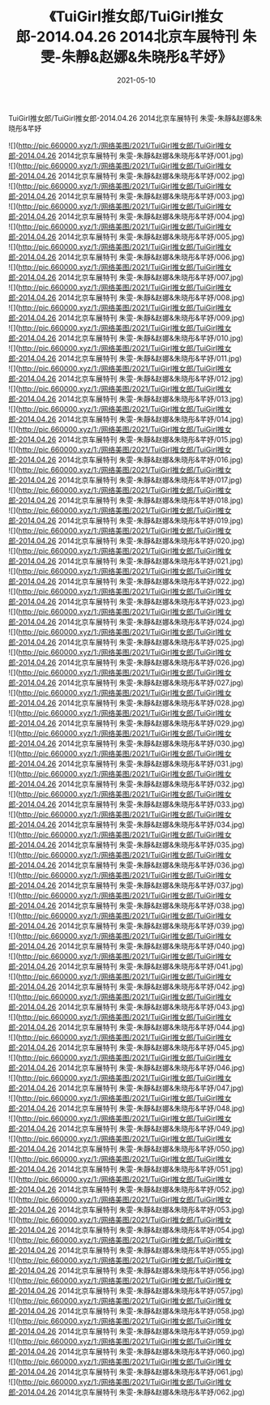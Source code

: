 ﻿---
layout: post
title:  《TuiGirl推女郎/TuiGirl推女郎-2014.04.26 2014北京车展特刊 朱雯-朱靜&赵娜&朱晓彤&芊妤》
date:   2021-05-10
img: http://pic.660000.xyz/1:/网络美图/2021/TuiGirl推女郎/TuiGirl推女郎-2014.04.26 2014北京车展特刊 朱雯-朱靜&赵娜&朱晓彤&芊妤/000.jpg
categories: [美女, 清纯, 唯美]
---

TuiGirl推女郎/TuiGirl推女郎-2014.04.26 2014北京车展特刊 朱雯-朱靜&赵娜&朱晓彤&芊妤

 ![](http://pic.660000.xyz/1:/网络美图/2021/TuiGirl推女郎/TuiGirl推女郎-2014.04.26 2014北京车展特刊 朱雯-朱靜&赵娜&朱晓彤&芊妤/001.jpg) <br>![](http://pic.660000.xyz/1:/网络美图/2021/TuiGirl推女郎/TuiGirl推女郎-2014.04.26 2014北京车展特刊 朱雯-朱靜&赵娜&朱晓彤&芊妤/002.jpg) <br>![](http://pic.660000.xyz/1:/网络美图/2021/TuiGirl推女郎/TuiGirl推女郎-2014.04.26 2014北京车展特刊 朱雯-朱靜&赵娜&朱晓彤&芊妤/003.jpg) <br>![](http://pic.660000.xyz/1:/网络美图/2021/TuiGirl推女郎/TuiGirl推女郎-2014.04.26 2014北京车展特刊 朱雯-朱靜&赵娜&朱晓彤&芊妤/004.jpg) <br>![](http://pic.660000.xyz/1:/网络美图/2021/TuiGirl推女郎/TuiGirl推女郎-2014.04.26 2014北京车展特刊 朱雯-朱靜&赵娜&朱晓彤&芊妤/005.jpg) <br>![](http://pic.660000.xyz/1:/网络美图/2021/TuiGirl推女郎/TuiGirl推女郎-2014.04.26 2014北京车展特刊 朱雯-朱靜&赵娜&朱晓彤&芊妤/006.jpg) <br>![](http://pic.660000.xyz/1:/网络美图/2021/TuiGirl推女郎/TuiGirl推女郎-2014.04.26 2014北京车展特刊 朱雯-朱靜&赵娜&朱晓彤&芊妤/007.jpg) <br>![](http://pic.660000.xyz/1:/网络美图/2021/TuiGirl推女郎/TuiGirl推女郎-2014.04.26 2014北京车展特刊 朱雯-朱靜&赵娜&朱晓彤&芊妤/008.jpg) <br>![](http://pic.660000.xyz/1:/网络美图/2021/TuiGirl推女郎/TuiGirl推女郎-2014.04.26 2014北京车展特刊 朱雯-朱靜&赵娜&朱晓彤&芊妤/009.jpg) <br>![](http://pic.660000.xyz/1:/网络美图/2021/TuiGirl推女郎/TuiGirl推女郎-2014.04.26 2014北京车展特刊 朱雯-朱靜&赵娜&朱晓彤&芊妤/010.jpg) <br>![](http://pic.660000.xyz/1:/网络美图/2021/TuiGirl推女郎/TuiGirl推女郎-2014.04.26 2014北京车展特刊 朱雯-朱靜&赵娜&朱晓彤&芊妤/011.jpg) <br>![](http://pic.660000.xyz/1:/网络美图/2021/TuiGirl推女郎/TuiGirl推女郎-2014.04.26 2014北京车展特刊 朱雯-朱靜&赵娜&朱晓彤&芊妤/012.jpg) <br>![](http://pic.660000.xyz/1:/网络美图/2021/TuiGirl推女郎/TuiGirl推女郎-2014.04.26 2014北京车展特刊 朱雯-朱靜&赵娜&朱晓彤&芊妤/013.jpg) <br>![](http://pic.660000.xyz/1:/网络美图/2021/TuiGirl推女郎/TuiGirl推女郎-2014.04.26 2014北京车展特刊 朱雯-朱靜&赵娜&朱晓彤&芊妤/014.jpg) <br>![](http://pic.660000.xyz/1:/网络美图/2021/TuiGirl推女郎/TuiGirl推女郎-2014.04.26 2014北京车展特刊 朱雯-朱靜&赵娜&朱晓彤&芊妤/015.jpg) <br>![](http://pic.660000.xyz/1:/网络美图/2021/TuiGirl推女郎/TuiGirl推女郎-2014.04.26 2014北京车展特刊 朱雯-朱靜&赵娜&朱晓彤&芊妤/016.jpg) <br>![](http://pic.660000.xyz/1:/网络美图/2021/TuiGirl推女郎/TuiGirl推女郎-2014.04.26 2014北京车展特刊 朱雯-朱靜&赵娜&朱晓彤&芊妤/017.jpg) <br>![](http://pic.660000.xyz/1:/网络美图/2021/TuiGirl推女郎/TuiGirl推女郎-2014.04.26 2014北京车展特刊 朱雯-朱靜&赵娜&朱晓彤&芊妤/018.jpg) <br>![](http://pic.660000.xyz/1:/网络美图/2021/TuiGirl推女郎/TuiGirl推女郎-2014.04.26 2014北京车展特刊 朱雯-朱靜&赵娜&朱晓彤&芊妤/019.jpg) <br>![](http://pic.660000.xyz/1:/网络美图/2021/TuiGirl推女郎/TuiGirl推女郎-2014.04.26 2014北京车展特刊 朱雯-朱靜&赵娜&朱晓彤&芊妤/020.jpg) <br>![](http://pic.660000.xyz/1:/网络美图/2021/TuiGirl推女郎/TuiGirl推女郎-2014.04.26 2014北京车展特刊 朱雯-朱靜&赵娜&朱晓彤&芊妤/021.jpg) <br>![](http://pic.660000.xyz/1:/网络美图/2021/TuiGirl推女郎/TuiGirl推女郎-2014.04.26 2014北京车展特刊 朱雯-朱靜&赵娜&朱晓彤&芊妤/022.jpg) <br>![](http://pic.660000.xyz/1:/网络美图/2021/TuiGirl推女郎/TuiGirl推女郎-2014.04.26 2014北京车展特刊 朱雯-朱靜&赵娜&朱晓彤&芊妤/023.jpg) <br>![](http://pic.660000.xyz/1:/网络美图/2021/TuiGirl推女郎/TuiGirl推女郎-2014.04.26 2014北京车展特刊 朱雯-朱靜&赵娜&朱晓彤&芊妤/024.jpg) <br>![](http://pic.660000.xyz/1:/网络美图/2021/TuiGirl推女郎/TuiGirl推女郎-2014.04.26 2014北京车展特刊 朱雯-朱靜&赵娜&朱晓彤&芊妤/025.jpg) <br>![](http://pic.660000.xyz/1:/网络美图/2021/TuiGirl推女郎/TuiGirl推女郎-2014.04.26 2014北京车展特刊 朱雯-朱靜&赵娜&朱晓彤&芊妤/026.jpg) <br>![](http://pic.660000.xyz/1:/网络美图/2021/TuiGirl推女郎/TuiGirl推女郎-2014.04.26 2014北京车展特刊 朱雯-朱靜&赵娜&朱晓彤&芊妤/027.jpg) <br>![](http://pic.660000.xyz/1:/网络美图/2021/TuiGirl推女郎/TuiGirl推女郎-2014.04.26 2014北京车展特刊 朱雯-朱靜&赵娜&朱晓彤&芊妤/028.jpg) <br>![](http://pic.660000.xyz/1:/网络美图/2021/TuiGirl推女郎/TuiGirl推女郎-2014.04.26 2014北京车展特刊 朱雯-朱靜&赵娜&朱晓彤&芊妤/029.jpg) <br>![](http://pic.660000.xyz/1:/网络美图/2021/TuiGirl推女郎/TuiGirl推女郎-2014.04.26 2014北京车展特刊 朱雯-朱靜&赵娜&朱晓彤&芊妤/030.jpg) <br>![](http://pic.660000.xyz/1:/网络美图/2021/TuiGirl推女郎/TuiGirl推女郎-2014.04.26 2014北京车展特刊 朱雯-朱靜&赵娜&朱晓彤&芊妤/031.jpg) <br>![](http://pic.660000.xyz/1:/网络美图/2021/TuiGirl推女郎/TuiGirl推女郎-2014.04.26 2014北京车展特刊 朱雯-朱靜&赵娜&朱晓彤&芊妤/032.jpg) <br>![](http://pic.660000.xyz/1:/网络美图/2021/TuiGirl推女郎/TuiGirl推女郎-2014.04.26 2014北京车展特刊 朱雯-朱靜&赵娜&朱晓彤&芊妤/033.jpg) <br>![](http://pic.660000.xyz/1:/网络美图/2021/TuiGirl推女郎/TuiGirl推女郎-2014.04.26 2014北京车展特刊 朱雯-朱靜&赵娜&朱晓彤&芊妤/034.jpg) <br>![](http://pic.660000.xyz/1:/网络美图/2021/TuiGirl推女郎/TuiGirl推女郎-2014.04.26 2014北京车展特刊 朱雯-朱靜&赵娜&朱晓彤&芊妤/035.jpg) <br>![](http://pic.660000.xyz/1:/网络美图/2021/TuiGirl推女郎/TuiGirl推女郎-2014.04.26 2014北京车展特刊 朱雯-朱靜&赵娜&朱晓彤&芊妤/036.jpg) <br>![](http://pic.660000.xyz/1:/网络美图/2021/TuiGirl推女郎/TuiGirl推女郎-2014.04.26 2014北京车展特刊 朱雯-朱靜&赵娜&朱晓彤&芊妤/037.jpg) <br>![](http://pic.660000.xyz/1:/网络美图/2021/TuiGirl推女郎/TuiGirl推女郎-2014.04.26 2014北京车展特刊 朱雯-朱靜&赵娜&朱晓彤&芊妤/038.jpg) <br>![](http://pic.660000.xyz/1:/网络美图/2021/TuiGirl推女郎/TuiGirl推女郎-2014.04.26 2014北京车展特刊 朱雯-朱靜&赵娜&朱晓彤&芊妤/039.jpg) <br>![](http://pic.660000.xyz/1:/网络美图/2021/TuiGirl推女郎/TuiGirl推女郎-2014.04.26 2014北京车展特刊 朱雯-朱靜&赵娜&朱晓彤&芊妤/040.jpg) <br>![](http://pic.660000.xyz/1:/网络美图/2021/TuiGirl推女郎/TuiGirl推女郎-2014.04.26 2014北京车展特刊 朱雯-朱靜&赵娜&朱晓彤&芊妤/041.jpg) <br>![](http://pic.660000.xyz/1:/网络美图/2021/TuiGirl推女郎/TuiGirl推女郎-2014.04.26 2014北京车展特刊 朱雯-朱靜&赵娜&朱晓彤&芊妤/042.jpg) <br>![](http://pic.660000.xyz/1:/网络美图/2021/TuiGirl推女郎/TuiGirl推女郎-2014.04.26 2014北京车展特刊 朱雯-朱靜&赵娜&朱晓彤&芊妤/043.jpg) <br>![](http://pic.660000.xyz/1:/网络美图/2021/TuiGirl推女郎/TuiGirl推女郎-2014.04.26 2014北京车展特刊 朱雯-朱靜&赵娜&朱晓彤&芊妤/044.jpg) <br>![](http://pic.660000.xyz/1:/网络美图/2021/TuiGirl推女郎/TuiGirl推女郎-2014.04.26 2014北京车展特刊 朱雯-朱靜&赵娜&朱晓彤&芊妤/045.jpg) <br>![](http://pic.660000.xyz/1:/网络美图/2021/TuiGirl推女郎/TuiGirl推女郎-2014.04.26 2014北京车展特刊 朱雯-朱靜&赵娜&朱晓彤&芊妤/046.jpg) <br>![](http://pic.660000.xyz/1:/网络美图/2021/TuiGirl推女郎/TuiGirl推女郎-2014.04.26 2014北京车展特刊 朱雯-朱靜&赵娜&朱晓彤&芊妤/047.jpg) <br>![](http://pic.660000.xyz/1:/网络美图/2021/TuiGirl推女郎/TuiGirl推女郎-2014.04.26 2014北京车展特刊 朱雯-朱靜&赵娜&朱晓彤&芊妤/048.jpg) <br>![](http://pic.660000.xyz/1:/网络美图/2021/TuiGirl推女郎/TuiGirl推女郎-2014.04.26 2014北京车展特刊 朱雯-朱靜&赵娜&朱晓彤&芊妤/049.jpg) <br>![](http://pic.660000.xyz/1:/网络美图/2021/TuiGirl推女郎/TuiGirl推女郎-2014.04.26 2014北京车展特刊 朱雯-朱靜&赵娜&朱晓彤&芊妤/050.jpg) <br>![](http://pic.660000.xyz/1:/网络美图/2021/TuiGirl推女郎/TuiGirl推女郎-2014.04.26 2014北京车展特刊 朱雯-朱靜&赵娜&朱晓彤&芊妤/051.jpg) <br>![](http://pic.660000.xyz/1:/网络美图/2021/TuiGirl推女郎/TuiGirl推女郎-2014.04.26 2014北京车展特刊 朱雯-朱靜&赵娜&朱晓彤&芊妤/052.jpg) <br>![](http://pic.660000.xyz/1:/网络美图/2021/TuiGirl推女郎/TuiGirl推女郎-2014.04.26 2014北京车展特刊 朱雯-朱靜&赵娜&朱晓彤&芊妤/053.jpg) <br>![](http://pic.660000.xyz/1:/网络美图/2021/TuiGirl推女郎/TuiGirl推女郎-2014.04.26 2014北京车展特刊 朱雯-朱靜&赵娜&朱晓彤&芊妤/054.jpg) <br>![](http://pic.660000.xyz/1:/网络美图/2021/TuiGirl推女郎/TuiGirl推女郎-2014.04.26 2014北京车展特刊 朱雯-朱靜&赵娜&朱晓彤&芊妤/055.jpg) <br>![](http://pic.660000.xyz/1:/网络美图/2021/TuiGirl推女郎/TuiGirl推女郎-2014.04.26 2014北京车展特刊 朱雯-朱靜&赵娜&朱晓彤&芊妤/056.jpg) <br>![](http://pic.660000.xyz/1:/网络美图/2021/TuiGirl推女郎/TuiGirl推女郎-2014.04.26 2014北京车展特刊 朱雯-朱靜&赵娜&朱晓彤&芊妤/057.jpg) <br>![](http://pic.660000.xyz/1:/网络美图/2021/TuiGirl推女郎/TuiGirl推女郎-2014.04.26 2014北京车展特刊 朱雯-朱靜&赵娜&朱晓彤&芊妤/058.jpg) <br>![](http://pic.660000.xyz/1:/网络美图/2021/TuiGirl推女郎/TuiGirl推女郎-2014.04.26 2014北京车展特刊 朱雯-朱靜&赵娜&朱晓彤&芊妤/059.jpg) <br>![](http://pic.660000.xyz/1:/网络美图/2021/TuiGirl推女郎/TuiGirl推女郎-2014.04.26 2014北京车展特刊 朱雯-朱靜&赵娜&朱晓彤&芊妤/060.jpg) <br>![](http://pic.660000.xyz/1:/网络美图/2021/TuiGirl推女郎/TuiGirl推女郎-2014.04.26 2014北京车展特刊 朱雯-朱靜&赵娜&朱晓彤&芊妤/061.jpg) <br>![](http://pic.660000.xyz/1:/网络美图/2021/TuiGirl推女郎/TuiGirl推女郎-2014.04.26 2014北京车展特刊 朱雯-朱靜&赵娜&朱晓彤&芊妤/062.jpg) <br>